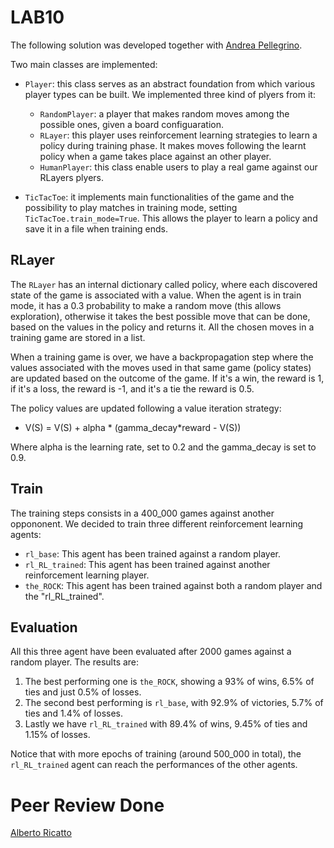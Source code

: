# LAB10

The following solution was developed together with [Andrea Pellegrino](https://github.com/andry2327/Computational-Intelligence).

Two main classes are implemented:
- `Player`: this class serves as an abstract foundation from which various player types can be built. We implemented three kind of plyers from it:
  - ```RandomPlayer```: a player that makes random moves among the possible ones, given a board configuaration.
  - ```RLayer```: this player uses reinforcement learning strategies to learn a policy during training phase. It makes moves following the learnt policy when a game takes place against an other player.
  - ```HumanPlayer```: this class enable users to play a real game against our RLayers plyers.

- ```TicTacToe```: it implements main functionalities of the game and the possibility to play matches in training mode, setting ```TicTacToe.train_mode=True```. This allows the player to learn a policy and save it in a file when training ends.

## RLayer

The ```RLayer``` has an internal dictionary called policy, where each discovered state of the game is associated with a value. 
When the agent is in train mode, it has a 0.3 probability to make a random move (this allows exploration), otherwise it takes the best possible move that can be done, based on the values in the policy and returns it. 
All the chosen moves in a training game are stored in a list.

When a training game is over, we have a backpropagation step where the values associated with the moves used in that same game (policy states) are updated based on the outcome of the game. If it's a win, the reward is 1, if it's a loss, the reward is -1, and it's a tie the reward is 0.5.

The policy values are updated following a value iteration strategy:
- V(S) = V(S) + alpha * (gamma_decay*reward - V(S))

Where alpha is the learning rate, set to 0.2 and the gamma_decay is set to 0.9.
## Train
The training steps consists in a 400_000 games against another oppononent.
We decided to train three different reinforcement learning agents:
- ```rl_base```: This agent has been trained against a random player.
- ```rl_RL_trained```: This agent has been trained against another reinforcement learning player.
- ```the_ROCK```: This agent has been trained against both a random player and the "rl_RL_trained".

## Evaluation
All this three agent have been evaluated after 2000 games against a random player.
The results are:
1) The best performing one is ```the_ROCK```, showing a 93% of wins, 6.5% of ties and just 0.5% of losses.
2) The second best performing is ```rl_base```, with 92.9% of victories, 5.7% of ties and 1.4% of losses.
3) Lastly we have ```rl_RL_trained``` with 89.4% of wins, 9.45% of ties and 1.15% of losses.

Notice that with more epochs of training (around 500_000 in total), the ```rl_RL_trained``` agent can reach the performances of the other agents.

# Peer Review Done
[Alberto Ricatto](https://github.com/albyrika/computational-intelligence/issues/5)
